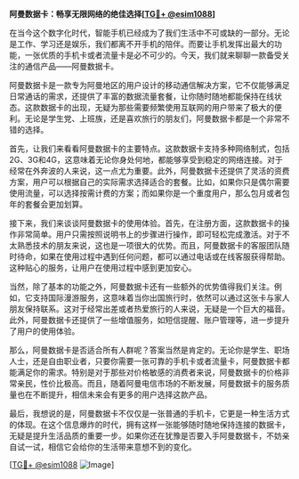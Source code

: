 **阿曼数据卡：畅享无限网络的绝佳选择[[TG💪+ @esim1088](https://t.me/s/esim1088)]**

在当今这个数字化时代，智能手机已经成为了我们生活中不可或缺的一部分。无论是工作、学习还是娱乐，我们都离不开手机的陪伴。而要让手机发挥出最大的功能，一张优质的手机卡或者流量卡是必不可少的。今天，我们就来聊聊一款备受关注的通信产品——阿曼数据卡。

阿曼数据卡是一款专为阿曼地区的用户设计的移动通信解决方案，它不仅能够满足日常通话的需求，还提供了丰富的数据流量套餐，让你随时随地都能保持在线状态。这款数据卡的出现，无疑为那些需要频繁使用互联网的用户带来了极大的便利。无论是学生党、上班族，还是喜欢旅行的朋友们，阿曼数据卡都是一个非常不错的选择。

首先，让我们来看看阿曼数据卡的主要特点。这款数据卡支持多种网络制式，包括2G、3G和4G，这意味着无论你身处何地，都能够享受到稳定的网络连接。对于经常在外奔波的人来说，这一点尤为重要。此外，阿曼数据卡还提供了灵活的资费方案，用户可以根据自己的实际需求选择适合的套餐。比如，如果你只是偶尔需要使用流量，可以选择按需计费的方案；而如果你是一个重度用户，那么包月或者包年的套餐会更加划算。

接下来，我们来谈谈阿曼数据卡的使用体验。首先，在注册方面，这款数据卡的操作非常简单。用户只需按照说明书上的步骤进行操作，即可轻松完成激活。对于不太熟悉技术的朋友来说，这也是一项很大的优势。而且，阿曼数据卡的客服团队随时待命，如果在使用过程中遇到任何问题，都可以通过电话或在线客服获得帮助。这种贴心的服务，让用户在使用过程中感到更加安心。

当然，除了基本的功能之外，阿曼数据卡还有一些额外的优势值得我们关注。例如，它支持国际漫游服务，这意味着当你出国旅行时，依然可以通过这张卡与家人朋友保持联系。这对于经常出差或者热爱旅行的人来说，无疑是一个巨大的福音。此外，阿曼数据卡还提供了一些增值服务，如短信提醒、账户管理等，进一步提升了用户的使用体验。

那么，阿曼数据卡是否适合所有人群呢？答案当然是肯定的。无论你是学生、职场人士，还是自由职业者，只要你需要一张可靠的手机卡或者流量卡，阿曼数据卡都能满足你的需求。特别是对于那些对价格敏感的消费者来说，阿曼数据卡的价格非常亲民，性价比极高。而且，随着阿曼电信市场的不断发展，阿曼数据卡的服务质量也在不断提升，相信未来会有更多的用户选择这款产品。

最后，我想说的是，阿曼数据卡不仅仅是一张普通的手机卡，它更是一种生活方式的体现。在这个信息爆炸的时代，拥有这样一张能够随时随地保持连接的数据卡，无疑是提升生活品质的重要一步。如果你还在犹豫是否要入手阿曼数据卡，不妨亲自试一试，相信它会给你的生活带来意想不到的变化。

[[TG💪+ @esim1088](https://t.me/s/esim1088) ![Image](https://i.postimg.cc/4NQfJmqS/Snipaste-2025-05-13-00-14-12.png)]